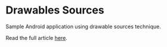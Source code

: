 Drawables Sources
=================

Sample Android application using drawable sources technique.

Read the full article [here][1].

[1]: http://blog.gouline.net/2015/07/06/drawables-in-null-safe-models/
